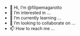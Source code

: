 - 👋 Hi, I’m @filipemagarotto
- 👀 I’m interested in ...
- 🌱 I’m currently learning ...
- 💞️ I’m looking to collaborate on ...
- 📫 How to reach me ...

<!---
filipemagarotto/filipemagarotto is a ✨ special ✨ repository because its `README.md` (this file) appears on your GitHub profile.
You can click the Preview link to take a look at your changes.
--->
